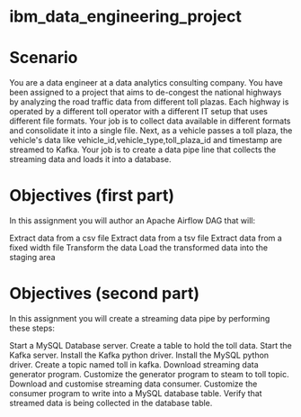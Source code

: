 # ibm_data_engineering_project

# Scenario
You are a data engineer at a data analytics consulting company. You have been assigned to a project that aims to de-congest the national highways by analyzing the road traffic data from different toll plazas. Each highway is operated by a different toll operator with a different IT setup that uses different file formats. Your job is to collect data available in different formats and consolidate it into a single file. Next, as a vehicle passes a toll plaza, the vehicle's data like vehicle_id,vehicle_type,toll_plaza_id and timestamp are streamed to Kafka. Your job is to create a data pipe line that collects the streaming data and loads it into a database.

# Objectives (first part)
In this assignment you will author an Apache Airflow DAG that will:

Extract data from a csv file
Extract data from a tsv file
Extract data from a fixed width file
Transform the data
Load the transformed data into the staging area

# Objectives (second part)
In this assignment you will create a streaming data pipe by performing these steps:

Start a MySQL Database server.
Create a table to hold the toll data.
Start the Kafka server.
Install the Kafka python driver.
Install the MySQL python driver.
Create a topic named toll in kafka.
Download streaming data generator program.
Customize the generator program to steam to toll topic.
Download and customise streaming data consumer.
Customize the consumer program to write into a MySQL database table.
Verify that streamed data is being collected in the database table.
